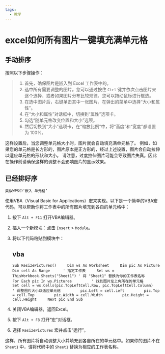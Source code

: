 ```yaml
---
tags:
  - 教学
---
```

# excel如何所有图片一键填充满单元格
## 手动排序
按照以下步骤操作：

>1. 首先，确保图片是嵌入到 Excel 工作表中的。
>2. 选中所有需要调整的图片。您可以通过按住 `Ctrl` 键并依次点击图片来逐个选择，或者如果图片分布比较规律，您可以拖动鼠标进行框选。
>3. 在选中图片后，右键单击其中一张图片，在弹出的菜单中选择“大小和属性”。
>4. 在“大小和属性”对话框中，切换到“属性”选项卡。
>5. 勾选“随单元格改变位置和大小”选项。
>6. 然后切换到“大小”选项卡，在“缩放比例”中，将“高度”和“宽度”都设置为 100%。

这样设置后，当您调整单元格大小时，图片就会自动填充满单元格了。
例如，如果您的单元格是长方形的，图片原本是正方形的，经过上述设置，图片会自动拉伸以适应单元格的形状和大小。
请注意，过度拉伸图片可能会导致图片失真，因此在操作前请确保这样的调整不会影响图片的显示效果。

## 已经排好序
`类似WPS中‘嵌入 单元格’`

使用VBA（Visual Basic for Applications）宏来实现。以下是一个简单的VBA宏代码，可以帮助你将工作表中的所有图片填充到各自的单元格中：

1. 按下 `Alt + F11` 打开VBA编辑器。
2. 插入一个新模块：点击 `Insert` > `Module`。
3. 将以下代码粘贴到模块中：
	## vba
	`Sub ResizePictures()     Dim ws As Worksheet     Dim pic As Picture     Dim cell As Range      ' 指定工作表     Set ws = ThisWorkbook.Sheets("Sheet1") ' 将 "Sheet1" 替换为你的工作表名称      For Each pic In ws.Pictures         ' 找到图片左上角所在的单元格         Set cell = ws.Cells(pic.TopLeftCell.Row, pic.TopLeftCell.Column)                  ' 调整图片大小以适应单元格         pic.Left = cell.Left         pic.Top = cell.Top         pic.Width = cell.Width         pic.Height = cell.Height     Next pic End Sub`

4. 关闭VBA编辑器，返回Excel。
5. 按下 `Alt + F8` 打开“宏”对话框。
6. 选择 `ResizePictures` 宏并点击“运行”。

这样，所有图片将自动调整大小并填充到各自所在的单元格中。如果你的图片不在 `Sheet1` 中，请将代码中的 `Sheet1` 替换为相应的工作表名称。